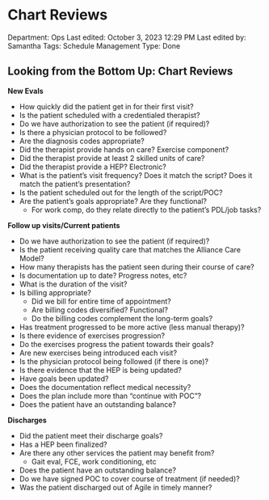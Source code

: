 # Chart Reviews

Department: Ops
Last edited: October 3, 2023 12:29 PM
Last edited by: Samantha
Tags: Schedule Management
Type: Done

## **Looking from the Bottom Up: Chart Reviews**

**New Evals**

- How quickly did the patient get in for their first visit?
- Is the patient scheduled with a credentialed therapist?
- Do we have authorization to see the patient (if required)?
- Is there a physician protocol to be followed?
- Are the diagnosis codes appropriate?
- Did the therapist provide hands on care? Exercise component?
- Did the therapist provide at least 2 skilled units of care?
- Did the therapist provide a HEP? Electronic?
- What is the patient’s visit frequency? Does it match the script? Does it match the patient’s presentation?
- Is the patient scheduled out for the length of the script/POC?
- Are the patient’s goals appropriate? Are they functional?
    - For work comp, do they relate directly to the patient’s PDL/job tasks?

**Follow up visits/Current patients**

- Do we have authorization to see the patient (if required)?
- Is the patient receiving quality care that matches the Alliance Care Model?
- How many therapists has the patient seen during their course of care?
- Is documentation up to date? Progress notes, etc?
- What is the duration of the visit?
- Is billing appropriate?
    - Did we bill for entire time of appointment?
    - Are billing codes diversified? Functional?
    - Do the billing codes complement the long-term goals?
- Has treatment progressed to be more active (less manual therapy)?
- Is there evidence of exercises progression?
- Do the exercises progress the patient towards their goals?
- Are new exercises being introduced each visit?
- Is the physician protocol being followed (if there is one)?
- Is there evidence that the HEP is being updated?
- Have goals been updated?
- Does the documentation reflect medical necessity?
- Does the plan include more than “continue with POC”?
- Does the patient have an outstanding balance?

**Discharges**

- Did the patient meet their discharge goals?
- Has a HEP been finalized?
- Are there any other services the patient may benefit from?
    - Gait eval, FCE, work conditioning, etc
- Does the patient have an outstanding balance?
- Do we have signed POC to cover course of treatment (if needed)?
- Was the patient discharged out of Agile in timely manner?